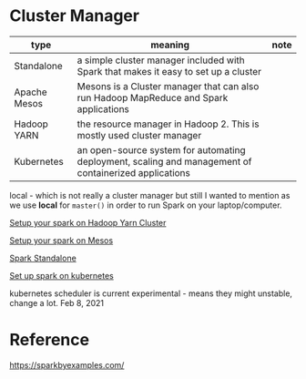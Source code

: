 # Cluster Manager

| type         | meaning                                                                                               | note |
|--------------|-------------------------------------------------------------------------------------------------------|------|
| Standalone   | a simple cluster manager included with Spark that makes it easy to set up a cluster                   |      |
| Apache Mesos | Mesons is a Cluster manager that can also run Hadoop MapReduce and Spark applications                 |      |
| Hadoop YARN  | the resource manager in Hadoop 2. This is mostly used cluster manager                                 |      |
| Kubernetes   | an open-source system for automating deployment, scaling and management of containerized applications |      |

local - which is not really a cluster manager but still I wanted to mention as we use **local** for `master()` in order to run Spark on your laptop/computer.

[Setup your spark on Hadoop Yarn Cluster](https://sparkbyexamples.com/spark/spark-setup-on-hadoop-yarn/)

[Setup your spark on Mesos](https://spark.apache.org/docs/latest/running-on-mesos.html)

[Spark Standalone](https://spark.apache.org/docs/latest/spark-standalone.html)

[Set up spark on kubernetes](https://spark.apache.org/docs/latest/running-on-kubernetes.html)

kubernetes scheduler is current experimental - means they might unstable, change a lot. Feb 8, 2021

# Reference

https://sparkbyexamples.com/
